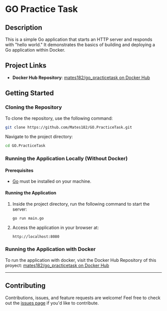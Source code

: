# GO Practice Task

## Description
This is a simple Go application that starts an HTTP server and responds with "hello world." It demonstrates the basics of building and deploying a Go application within Docker.

## Project Links
- **Docker Hub Repository**: [mates182/go_practicetask on Docker Hub](https://hub.docker.com/repository/docker/mates182/go_practicetask)

## Getting Started

### Cloning the Repository
To clone the repository, use the following command:
```bash
git clone https://github.com/Mates182/GO.PracticeTask.git
```
Navigate to the project directory:
```bash
cd GO.PracticeTask
```

### Running the Application Locally (Without Docker)
#### Prerequisites
- [Go](https://golang.org/dl/) must be installed on your machine.

#### Running the Application
1. Inside the project directory, run the following command to start the server:
   ```bash
   go run main.go
   ```
2. Access the application in your browser at:
   ```
   http://localhost:8080
   ```

### Running the Application with Docker

To run the application with docker, visit the Docker Hub Repository of this proyect: [mates182/go_practicetask on Docker Hub](https://hub.docker.com/repository/docker/mates182/go_practicetask)

---

## Contributing
Contributions, issues, and feature requests are welcome! Feel free to check out the [issues page](https://github.com/Mates182/GO.PracticeTask/issues) if you'd like to contribute.
